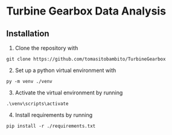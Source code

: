 # Turbine Gearbox Data Analysis

## Installation
1. Clone the repository with 
```
git clone https://github.com/tomasitobambito/TurbineGearbox
```
2. Set up a python virtual environment with
```
py -m venv ./venv
```
3. Activate the virtual environment by running
```
.\venv\scripts\activate
```
4. Install requirements by running
```
pip install -r ./requirements.txt